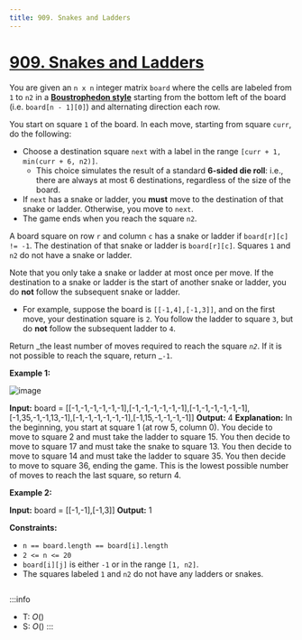 ```yaml
---
title: 909. Snakes and Ladders
---
```


# [909\. Snakes and Ladders](https://leetcode.com/problems/snakes-and-ladders/)

You are given an `n x n` integer matrix `board` where the cells are labeled from `1` to `n2` in a [**Boustrophedon style**](https://en.wikipedia.org/wiki/Boustrophedon) starting from the bottom left of the board (i.e. `board[n - 1][0]`) and alternating direction each row.

You start on square `1` of the board. In each move, starting from square `curr`, do the following:

- Choose a destination square `next` with a label in the range `[curr + 1, min(curr + 6, n2)]`.
    - This choice simulates the result of a standard **6-sided die roll**: i.e., there are always at most 6 destinations, regardless of the size of the board.
- If `next` has a snake or ladder, you **must** move to the destination of that snake or ladder. Otherwise, you move to `next`.
- The game ends when you reach the square `n2`.

A board square on row `r` and column `c` has a snake or ladder if `board[r][c] != -1`. The destination of that snake or ladder is `board[r][c]`. Squares `1` and `n2` do not have a snake or ladder.

Note that you only take a snake or ladder at most once per move. If the destination to a snake or ladder is the start of another snake or ladder, you do **not** follow the subsequent snake or ladder.

- For example, suppose the board is `[[-1,4],[-1,3]]`, and on the first move, your destination square is `2`. You follow the ladder to square `3`, but do **not** follow the subsequent ladder to `4`.

Return _the least number of moves required to reach the square _`n2`_. If it is not possible to reach the square, return _`-1`.

**Example 1:**

![image](https://assets.leetcode.com/uploads/2018/09/23/snakes.png)

**Input:** board = \[\[-1,-1,-1,-1,-1,-1\],\[-1,-1,-1,-1,-1,-1\],\[-1,-1,-1,-1,-1,-1\],\[-1,35,-1,-1,13,-1\],\[-1,-1,-1,-1,-1,-1\],\[-1,15,-1,-1,-1,-1\]\]
**Output:** 4
**Explanation:**
In the beginning, you start at square 1 (at row 5, column 0).
You decide to move to square 2 and must take the ladder to square 15.
You then decide to move to square 17 and must take the snake to square 13.
You then decide to move to square 14 and must take the ladder to square 35.
You then decide to move to square 36, ending the game.
This is the lowest possible number of moves to reach the last square, so return 4.

**Example 2:**

**Input:** board = \[\[-1,-1\],\[-1,3\]\]
**Output:** 1

**Constraints:**

- `n == board.length == board[i].length`
- `2 <= n <= 20`
- `board[i][j]` is either `-1` or in the range `[1, n2]`.
- The squares labeled `1` and `n2` do not have any ladders or snakes.

```cpp

```

:::info
- T: $O()$
- S: $O()$
:::
